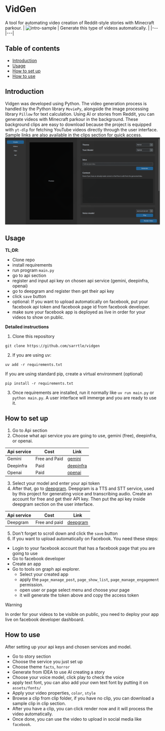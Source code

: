 # VidGen
A tool for automating video creation of Reddit-style stories with Minecraft parkour.
| ![intro-sample](assets/github/intro-sample.gif) | Generate this type of videos automatically. |
|---|---|

## Table of contents
- [Introduction](#introduction)
- [Usage](#usage)
- [How to set up](#how-to-set-up)
- [How to use](#how-to-use)

## Introduction
Vidgen was developed using Python. The video generation process is handled by the Python library `MoviePy`, alongside the image processing library `Pillow` for text calculation. Using AI or stories from Reddit, you can generate videos with Minecraft parkour in the background. These background clips are easy to download because the project is equipped with `yt-dlp` for fetching YouTube videos directly through the user interface. Sample links are also available in the clips section for quick access.
![sample-image](assets/github/story-sample.png)

## Usage
**TL;DR**:
- Clone repo
- install requirements
- run program `main.py`
- go to api section
- register and input api key on chosen api service (gemini, deepinfra, openai)
- go to deepgram and register then get their api key
- click `save` button
- optional: If you want to upload automatically on facebook, put your facebook api token and facebook page id from facebook developer.
- make sure your facebook app is deployed as live in order for your videos to show on public.
  
**Detailed instructions**
1. Clone this repository
```
git clone https://github.com/sarrtle/vidgen
```
2. If you are using uv:
```
uv add -r requirements.txt
```
If you are using standard pip, create a virtual environment (optional)
```
pip install -r requirements.txt
```
3. Once requirements are installed, run it normally like `uv run main.py` or `python main.py`. A user interface will immerge and you are ready to use it.

## How to set up
1. Go to Api section
2. Choose what api service you are going to use, gemini (free), deepinfra, or openai.

| Api service | Cost          | Link                                 |
| ----------- | ------------- | ------------------------------------ |
| Gemini      | Free and Paid | [gemini](https://deepmind.google/technologies/gemini/)         |
| Deepinfra   | Paid          | [deepinfra](https://deepinfra.com) |
| Openai      | Paid          | [openai](https://platform.openai.com/docs/overview)    |

3. Select your model and enter your api token
4. After that, go to [deepgram](https://www.deepgram.com). Deepgram is a TTS and STT service, used by this project for generating voice and transcribing audio. Create an account for free and get their API key. Then put the api key inside deepgram section on the user interface.

| Api service | Cost          | Link                                 |
| ----------- | ------------- | -----------------------------------  |
| Deepgram    | Free and paid | [deepgram](https://www.deepgram.com) |

5. Don't forget to scroll down and click the `save` button
6. If you want to upload automatically on Facebook. You need these steps:
  - Login to your facebook account that has a facebook page that you are going to use
  - Go to facebook developer
  - Create an app
  - Go to tools on graph api explorer.
    - Select your created app
    - apply the `page_manage_post`, `page_show_list`, `page_manage_engagement` permission.
    - open user or page select menu and choose your page
    - it will generate the token above and copy the access token
> [!Warning]
> In order for your videos to be visible on public, you need to deploy your app live on facebook developer dashboard.

## How to use
After setting up your api keys and chosen services and model.
- Go to story section
- Choose the service you just set up
- Choose theme `facts`, `horror`
- Generate from IDEA to use AI creating a story
- Choose your voice model, click play to check the voice
- apply text font, you can also add your own text font by putting it on `assets/fonts/`
- Apply your video properties, `color`, `style`
- Browse a clip from clip folder, if you have no clip, you can download a sample clip in clip section.
- After you have a clip, you can click render now and it will process the video automatically.
- Once done, you can use the video to upload in social media like `facebook`.
